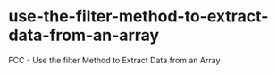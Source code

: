 # use-the-filter-method-to-extract-data-from-an-array
FCC - Use the filter Method to Extract Data from an Array
